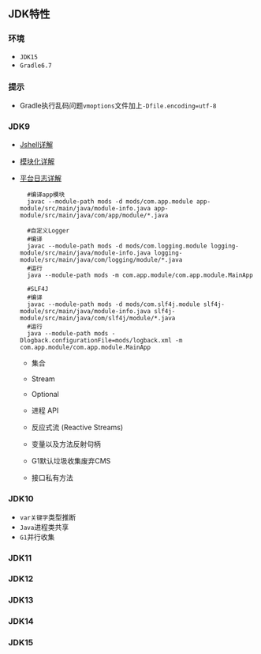 ## JDK特性

### 环境
- `JDK15`
- `Gradle6.7`

### 提示
- Gradle执行乱码问题`vmoptions`文件加上`-Dfile.encoding=utf-8`

### JDK9

- [Jshell详解](https://www.cnblogs.com/IcanFixIt/p/7199108.html)

- [模块化详解](https://www.baeldung.com/java-9-modularity)

- [平台日志详解](https://www.baeldung.com/java-9-logging-api)
    
     
        #编译app模块
        javac --module-path mods -d mods/com.app.module app-module/src/main/java/module-info.java app-module/src/main/java/com/app/module/*.java
        
        #自定义Logger
        #编译
        javac --module-path mods -d mods/com.logging.module logging-module/src/main/java/module-info.java logging-module/src/main/java/com/logging/module/*.java
        #运行
        java --module-path mods -m com.app.module/com.app.module.MainApp
        
        #SLF4J
        #编译
        javac --module-path mods -d mods/com.slf4j.module slf4j-module/src/main/java/module-info.java slf4j-module/src/main/java/com/slf4j/module/*.java
        #运行
        java --module-path mods -Dlogback.configurationFile=mods/logback.xml -m com.app.module/com.app.module.MainApp
    
    - 集合
    
    - Stream
    
    - Optional
    
    - 进程 API
    
    - 反应式流 (Reactive Streams)
    
    - 变量以及方法反射句柄
    
    - G1默认垃圾收集废弃CMS
    
    - 接口私有方法
        

### JDK10

- `var关键字`类型推断
- `Java`进程类共享
- `G1`并行收集

### JDK11

### JDK12

### JDK13

### JDK14

### JDK15
